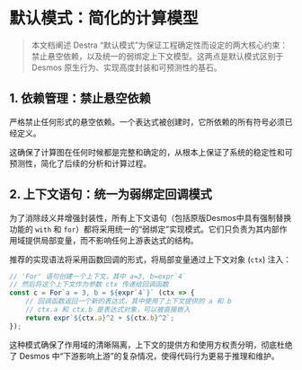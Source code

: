 # 默认模式：简化的计算模型

> 本文档阐述 Destra “默认模式”为保证工程确定性而设定的两大核心约束：禁止悬空依赖，以及统一的弱绑定上下文模型。这两点是默认模式区别于 Desmos 原生行为、实现高度封装和可预测性的基石。

## 1. 依赖管理：禁止悬空依赖

严格禁止任何形式的悬空依赖。一个表达式被创建时，它所依赖的所有符号必须已经定义。

这确保了计算图在任何时候都是完整和确定的，从根本上保证了系统的稳定性和可预测性，简化了后续的分析和计算过程。

## 2. 上下文语句：统一为弱绑定回调模式

为了消除歧义并增强封装性，所有上下文语句（包括原版Desmos中具有强制替换功能的 `with` 和 `for`）都将采用统一的“弱绑定”实现模式。它们只负责为其内部作用域提供局部变量，而不影响任何上游表达式的结构。

推荐的实现语法将采用函数回调的形式，将局部变量通过上下文对象 (`ctx`) 注入：

```javascript
// 'For' 语句创建一个上下文，其中 a=3, b=expr`4`
// 然后将这个上下文作为参数 ctx 传递给回调函数
const c = For`a = 3, b = ${expr`4`}` (ctx => {
    // 回调函数返回一个新的表达式，其中使用了上下文提供的 a 和 b
    // ctx.a 和 ctx.b 是表达式对象，可以被直接嵌入
    return expr`${ctx.a}^2 + ${ctx.b}^2`;
});
```

这种模式确保了作用域的清晰隔离，上下文的提供方和使用方权责分明，彻底杜绝了 Desmos 中“下游影响上游”的复杂情况，使得代码行为更易于推理和维护。
